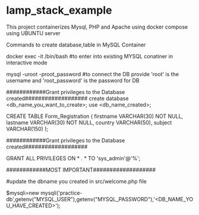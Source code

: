 # lamp_stack_example

This project containerizes Mysql, PHP and Apache using docker compose using UBUNTU server

Commands to create database,table in MySQL Container

docker exec -it <db-container-name> /bin/bash #to enter into existing MYSQL conatiner in interactive mode

mysql -uroot -proot_password #to connect the DB provide 'root' is the username and 'root_password' is the password for DB

############Grant privileges to the Database created###################
create database <db_name_you_want_to_create>;
use <db_name_created>;

CREATE TABLE Form_Registration (
firstname VARCHAR(30) NOT NULL,
lastname VARCHAR(30) NOT NULL,
country VARCHAR(50),
subject VARCHAR(150)
);

############Grant privileges to the Database created###################

GRANT ALL PRIVILEGES ON * . * TO 'sys_admin'@'%';

############MOST IMPORTANT###################

#update the dbname you created in src/welcome.php file

$mysqli=new mysqli('practice-db',getenv("MYSQL_USER"),getenv("MYSQL_PASSWORD"),'<DB_NAME_YOU_HAVE_CREATED>');
